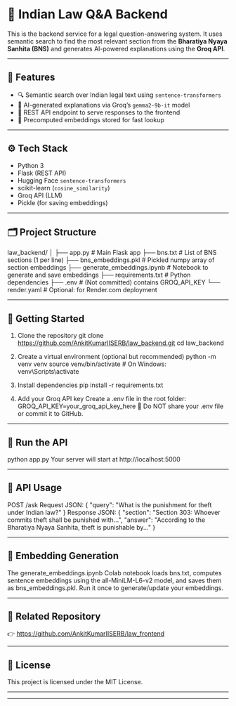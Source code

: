 # 🧠 Indian Law Q&A Backend

This is the backend service for a legal question-answering system. It uses semantic search to find the most relevant section from the **Bharatiya Nyaya Sanhita (BNS)** and generates AI-powered explanations using the **Groq API**.

---

## 📌 Features

- 🔍 Semantic search over Indian legal text using `sentence-transformers`
- 🤖 AI-generated explanations via Groq’s `gemma2-9b-it` model
- 🔗 REST API endpoint to serve responses to the frontend
- 🧠 Precomputed embeddings stored for fast lookup

---

## ⚙️ Tech Stack

- Python 3
- Flask (REST API)
- Hugging Face `sentence-transformers`
- scikit-learn (`cosine_similarity`)
- Groq API (LLM)
- Pickle (for saving embeddings)

---

## 🗂 Project Structure

law_backend/
│
├── app.py                     # Main Flask app
├── bns.txt                    # List of BNS sections (1 per line)
├── bns_embeddings.pkl         # Pickled numpy array of section embeddings
├── generate_embeddings.ipynb  # Notebook to generate and save embeddings
├── requirements.txt           # Python dependencies
├── .env                       # (Not committed) contains GROQ_API_KEY
└── render.yaml                # Optional: for Render.com deployment

---

## 🚀 Getting Started

1. Clone the repository
git clone https://github.com/AnkitKumarIISERB/law_backend.git
cd law_backend

2. Create a virtual environment (optional but recommended)
python -m venv venv
source venv/bin/activate  # On Windows: venv\Scripts\activate

3. Install dependencies
pip install -r requirements.txt

4. Add your Groq API key
Create a .env file in the root folder:
GROQ_API_KEY=your_groq_api_key_here
🔐 Do NOT share your .env file or commit it to GitHub.

---

## 🧪 Run the API

python app.py
Your server will start at http://localhost:5000

---

## 📮 API Usage
POST /ask
Request JSON:
{
  "query": "What is the punishment for theft under Indian law?"
}
Response JSON:
{
  "section": "Section 303: Whoever commits theft shall be punished with...",
  "answer": "According to the Bharatiya Nyaya Sanhita, theft is punishable by..."
}

---

## 🧠 Embedding Generation

The generate_embeddings.ipynb Colab notebook loads bns.txt, computes sentence embeddings using the all-MiniLM-L6-v2 model, and saves them as bns_embeddings.pkl.
Run it once to generate/update your embeddings.

---

## 🔗 Related Repository

👉 https://github.com/AnkitKumarIISERB/law_frontend

---

## 📜 License

This project is licensed under the MIT License. 

---

---

